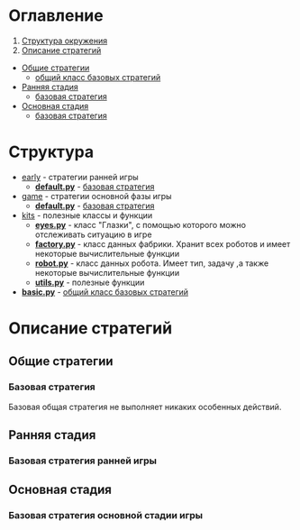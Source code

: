 # Оглавление
1. [Структура окружения](#структура)
2. [Описание стратегий](#описание-стратегий)
  * [Общие стратегии](#общие-стратегии)
    * [общий класс базовых стратегий](#базовая-стратегия)
  * [Ранняя стадия](#ранняя-стадия)
    * [базовая стратегия](#базовая-стратегия-ранней-игры)
  * [Основная стадия](#основная-стадия)
    * [базовая стратегия](#базовая-стратегия-основной-стадии-игры)

# Структура

* [early](https://github.com/BooCreator/Lux-AI-Season-2-Strategy-Library/tree/main/strategy/early) - стратегии ранней игры
  * __[default.py](https://github.com/BooCreator/Lux-AI-Season-2-Strategy-Library/tree/main/strategy/early/default.py)__ - [базовая стратегия](#базовая-стратегия-ранней-игры)
* [game](https://github.com/BooCreator/Lux-AI-Season-2-Strategy-Library/tree/main/strategy/game) - стратегии основной фазы игры
  * __[default.py](https://github.com/BooCreator/Lux-AI-Season-2-Strategy-Library/tree/main/strategy/game/default.py)__ - [базовая стратегия](#базовая-стратегия-основной-стадии-игры)
* [kits](https://github.com/BooCreator/Lux-AI-Season-2-Strategy-Library/tree/main/strategy/kits) - полезные классы и функции
  * __[eyes.py]()__ - класс "Глазки", с помощью которого можно отслеживать ситуацию в игре
  * __[factory.py]()__ - класс данных фабрики. Хранит всех роботов и имеет некоторые вычислительные функции
  * __[robot.py]()__ - класс данных робота. Имеет тип, задачу ,а также некоторые вычислительные функции
  * __[utils.py]()__ - полезные функции
* __[basic.py](https://github.com/BooCreator/Lux-AI-Season-2-Strategy-Library/tree/main/strategy/basic.py)__ - [общий класс базовых стратегий](#базовая-стратегия)

# Описание стратегий

## Общие стратегии

### Базовая стратегия

Базовая общая стратегия не выполняет никаких особенных действий.

## Ранняя стадия

### Базовая стратегия ранней игры

## Основная стадия

### Базовая стратегия основной стадии игры